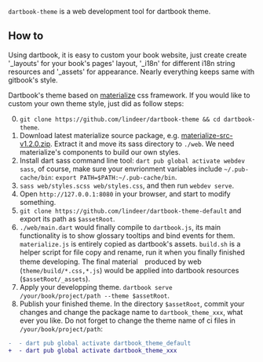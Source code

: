 
`dartbook-theme` is a web development tool for dartbook theme.

## How to

Using dartbook, it is easy to custom your book website, just create create '\_layouts' for your book's pages' layout, '\_i18n' for different i18n string resources and '\_assets' for appearance. Nearly everything keeps same with gitbook's style.

Dartbook's theme based on [materialize](https://github.com/materializecss/materialize/) css framework. If you would like to custom your own theme style, just did as follow steps:

  0. `git clone https://github.com/lindeer/dartbook-theme && cd dartbook-theme`.
  1. Download latest materialize source package, e.g. [materialize-src-v1.2.0.zip](https://github.com/materializecss/materialize/releases/download/1.2.0/materialize-src-v1.2.0.zip). Extract it and move its sass directory to `./web`. We need materialize's components to build our own styles.
  2. Install dart sass command line tool: `dart pub global activate webdev sass`, of course, make sure your envrionment variables include `~/.pub-cache/bin`: `export PATH=$PATH:~/.pub-cache/bin`.
  3. `sass web/styles.scss web/styles.css`, and then run `webdev serve`.
  4. Open `http://127.0.0.1:8080` in your browser, and start to modify something.
  5. `git clone https://github.com/lindeer/dartbook-theme-default` and export its path as `$assetRoot`.
  6. `./web/main.dart` would finally compile to `dartbook.js`, its main functionality is to show glossary tooltips and bind events for them. `materialize.js` is entirely copied as dartbook's assets. `build.sh` is a helper script for file copy and rename, run it when you finally finished theme developing. The final material　produced by web (`theme/build/*.css,*.js`) would be applied into dartbook resources (`$assetRoot/_assets`).
  7. Apply your developping theme. `dartbook serve /your/book/project/path --theme $assetRoot`.
  8. Publish your finished theme. In the directory `$assetRoot`, commit your changes and change the package name to `dartbook_theme_xxx`, what ever you like. Do not forget to change the theme name of ci files in `/your/book/project/path`:
```diff
-  - dart pub global activate dartbook_theme_default
+  - dart pub global activate dartbook_theme_xxx
```
